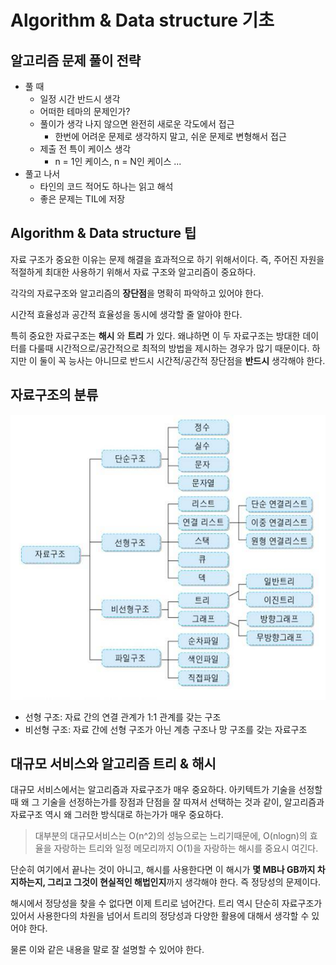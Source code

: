 # Algorithm & Data structure 기초

## 알고리즘 문제 풀이 전략

- 풀 때
  - 일정 시간 반드시 생각
  - 어떠한 테마의 문제인가?
  - 풀이가 생각 나지 않으면 완전히 새로운 각도에서 접근
    - 한번에 어려운 문제로 생각하지 말고, 쉬운 문제로 변형해서 접근
  - 제출 전 특이 케이스 생각
    - n = 1인 케이스, n = N인 케이스 ...
- 풀고 나서
  - 타인의 코드 적어도 하나는 읽고 해석
  - 좋은 문제는 TIL에 저장

## Algorithm & Data structure 팁

자료 구조가 중요한 이유는 문제 해결을 효과적으로 하기 위해서이다. 즉, 주어진 자원을 적절하게 최대한 사용하기 위해서 자료 구조와 알고리즘이 중요하다.

각각의 자료구조와 알고리즘의 **장단점**을 명확히 파악하고 있어야 한다.

시간적 효율성과 공간적 효율성을 동시에 생각할 줄 알아야 한다.

특히 중요한 자료구조는 **해시** 와 **트리** 가 있다. 왜냐하면 이 두 자료구조는 방대한 데이터를 다룰때 시간적으로/공간적으로 최적의 방법을 제시하는 경우가 많기 때문이다. 하지만 이 둘이 꼭 능사는 아니므로 반드시 시간적/공간적 장단점을 **반드시** 생각해야 한다.

## 자료구조의 분류

![category of datastructrue](./assets/category_of_datastructure.jpg)

- 선형 구조: 자료 간의 연결 관계가 1:1 관계를 갖는 구조
- 비선형 구조: 자료 간에 선형 구조가 아닌 계층 구조나 망 구조를 갖는 자료구조

## 대규모 서비스와 알고리즘 트리 & 해시

대규모 서비스에서는 알고리즘과 자료구조가 매우 중요하다. 아키텍트가 기술을 선정할 때 왜 그 기술을 선정하는가를 장점과 단점을 잘 따져서 선택하는 것과 같이, 알고리즘과 자료구조 역시 왜 그러한 방식대로 하는가가 매우 중요하다.

> 대부분의 대규모서비스는 O(n^2)의 성능으로는 느리기때문에, O(nlogn)의 효율을 자랑하는 트리와 일정 메모리까지 O(1)을 자랑하는 해시를 중요시 여긴다.

단순히 여기에서 끝나는 것이 아니고, 해시를 사용한다면 이 해시가 **몇 MB나 GB까지 차지하는지, 그리고 그것이 현실적인 해법인지**까지 생각해야 한다. 즉 정당성의 문제이다.

해시에서 정당성을 찾을 수 없다면 이제 트리로 넘어간다. 트리 역시 단순히 자료구조가 있어서 사용한다의 차원을 넘어서 트리의 정당성과 다양한 활용에 대해서 생각할 수 있어야 한다.

물론 이와 같은 내용을 말로 잘 설명할 수 있어야 한다.
